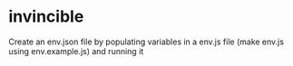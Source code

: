 # invincible

Create an env.json file by populating variables in a env.js file (make env.js using env.example.js) and running it
